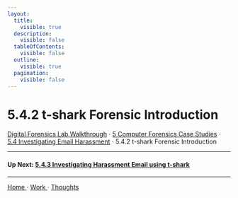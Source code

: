 ```yaml
---
layout:
  title:
    visible: true
  description:
    visible: false
  tableOfContents:
    visible: false
  outline:
    visible: true
  pagination:
    visible: false
---
```


# 5.4.2 t-shark Forensic Introduction

[Digital Forensics Lab Walkthrough](../../) ⋅ [5 Computer Forensics Case Studies](../) ⋅ [5.4 Investigating Email Harassment](./) ⋅ 5.4.2 t-shark Forensic Introduction

***

#### Up Next: [5.4.3 Investigating Harassment Email using t-shark](5.4.3-investigating-harassment-email-using-t-shark.md)

***

[Home ](https://app.gitbook.com/o/0kO27okC5uVB9ALX3rho/s/036xtfEIzcEdGegONXWM/)⋅ [Work ](https://app.gitbook.com/o/0kO27okC5uVB9ALX3rho/s/WaFS755Q4sf02CxLcghQ/)⋅ [Thoughts](https://app.gitbook.com/o/0kO27okC5uVB9ALX3rho/s/s4QQPMntQ25hmJToKSOu/)
